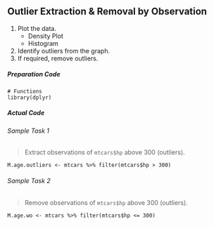 ## Outlier Extraction & Removal by Observation
1. Plot the data.
   - Density Plot
   - Histogram
2. Identify outliers from the graph.
3. If required, remove outliers.
##### Preparation Code
```
# Functions
library(dplyr)
```
##### Actual Code
###### Sample Task 1
>Extract observations of `mtcars$hp` above 300 (outliers).
```
M.age.outliers <- mtcars %>% filter(mtcars$hp > 300)
```
###### Sample Task 2
>Remove observations of `mtcars$hp` above 300 (outliers).
```
M.age.wo <- mtcars %>% filter(mtcars$hp <= 300)
```
